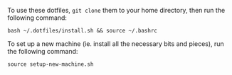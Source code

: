 To use these dotfiles, `git clone` them to your home directory, then run the following command:

    bash ~/.dotfiles/install.sh && source ~/.bashrc

To set up a new machine (ie. install all the necessary bits and pieces), run the following command:

    source setup-new-machine.sh

